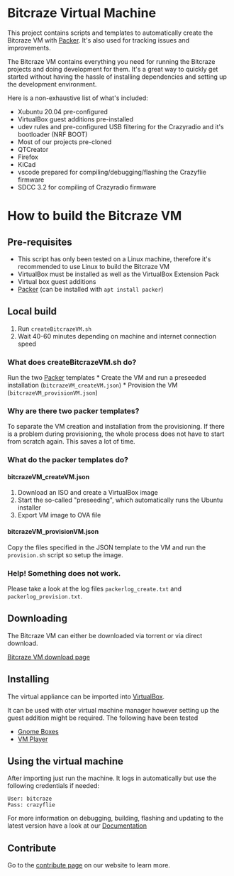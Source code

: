 # Bitcraze Virtual Machine

This project contains scripts and templates to automatically create the Bitcraze VM with [Packer](https://www.packer.io).
It's also used for tracking issues and improvements.

The Bitcraze VM contains everything you need for running the Bitcraze projects and doing development for them. It's a great way to quickly get started without having the hassle of installing dependencies and setting up the development environment.

Here is a non-exhaustive list of what's included:

* Xubuntu 20.04 pre-configured
* VirtualBox guest additions pre-installed
* udev rules and pre-configured USB filtering for the Crazyradio and it's bootloader (NRF BOOT)
* Most of our projects pre-cloned
* QTCreator
* Firefox
* KiCad
* vscode prepared for compiling/debugging/flashing the Crazyflie firmware
* SDCC 3.2 for compiling of Crazyradio firmware

# How to build the Bitcraze VM

## Pre-requisites

* This script has only been tested on a Linux machine, therefore it's recommended to use Linux to build the Bitcraze VM
* VirtualBox must be installed as well as the VirtualBox Extension Pack
* Virtual box guest additions
* [Packer](https://www.packer.io)  (can be installed with `apt install packer`)

## Local build

1. Run ```createBitcrazeVM.sh```
2. Wait 40-60 minutes depending on machine and internet connection speed

### What does createBitcrazeVM.sh do?
Run the two [Packer](https://www.packer.io) templates
    * Create the VM and run a preseeded installation (```bitcrazeVM_createVM.json```)
    * Provision the VM (```bitcrazeVM_provisionVM.json```)

### Why are there two packer templates?

To separate the VM creation and installation from the provisioning.
If there is a problem during provisioning, the whole process does not have to start from scratch again.
This saves a lot of time.

### What do the packer templates do?

#### bitcrazeVM_createVM.json

1. Download an ISO and create a VirtualBox image
2. Start the so-called "preseeding", which automatically runs the Ubuntu installer
3. Export VM image to OVA file

#### bitcrazeVM_provisionVM.json
Copy the files specified in the JSON template to the VM and run the `provision.sh` script so setup the image.

### Help! Something does not work.

Please take a look at the log files ```packerlog_create.txt``` and ```packerlog_provision.txt```.


Downloading
-----------
The Bitcraze VM can either be downloaded via torrent or via direct download.

[Bitcraze VM download page](https://wiki.bitcraze.io/projects:virtualmachine:index)

Installing
----------
The virtual appliance can be imported into [VirtualBox](https://www.virtualbox.org/ "VirtualBox").

It can be used with oter virtual machine manager however setting up the guest addition might be required. The following have been tested 

* [Gnome Boxes](https://wiki.gnome.org/Apps/Boxes)
* [VM Player](http://www.vmware.com/products/player/ "WM Player")

Using the virtual machine
-------------------------
After importing just run the machine. It logs in automatically but use the following credentials if needed:
```
User: bitcraze
Pass: crazyflie
```

For more information on debugging, building, flashing and updating to the latest version have a look at our [Documentation](https://www.bitcraze.io/documentation/tutorials/getting-started-with-crazyflie-2-x/#inst-comp "Getting started with the Crazyflie 2.X")

## Contribute
Go to the [contribute page](https://www.bitcraze.io/contribute/) on our website to learn more.
